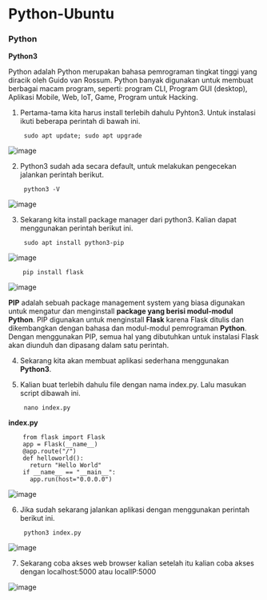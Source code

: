 # Python-Ubuntu

### Python
__Python3​__

Python adalah Python merupakan bahasa pemrograman tingkat tinggi yang diracik oleh Guido van Rossum. Python banyak digunakan untuk membuat berbagai macam program, seperti: program CLI, Program GUI (desktop), Aplikasi Mobile, Web, IoT, Game, Program untuk Hacking.

1. Pertama-tama kita harus install terlebih dahulu Pyhton3. Untuk instalasi ikuti beberapa perintah di bawah ini.

        sudo apt update; sudo apt upgrade

![image](https://user-images.githubusercontent.com/40049149/186701181-18eeca23-aac8-4d5f-9dd0-808b891d92a2.png)

2. Python3 sudah ada secara default, untuk melakukan pengecekan jalankan perintah berikut.

        python3 -V
        
![image](https://user-images.githubusercontent.com/40049149/186702427-e514ad1e-a339-47f6-a13f-10a3efee8397.png)

3. Sekarang kita install package manager dari python3. Kalian dapat menggunakan perintah berikut ini.

        sudo apt install python3-pip

![image](https://user-images.githubusercontent.com/40049149/186701300-67fcff14-1d6b-4e28-b1f0-bc4ac7de87e2.png)

        pip install flask

![image](https://user-images.githubusercontent.com/40049149/186702546-957d6194-736e-45db-9a06-8fd5010b308c.png)

__PIP__ adalah sebuah package management system yang biasa digunakan untuk mengatur dan menginstall __package yang berisi modul-modul Python__. PIP digunakan untuk menginstall __Flask__ karena Flask ditulis dan dikembangkan dengan bahasa dan modul-modul pemrograman __Python__. Dengan menggunakan PIP, semua hal yang dibutuhkan untuk instalasi Flask akan diunduh dan dipasang dalam satu perintah.

4. Sekarang kita akan membuat aplikasi sederhana menggunakan __Python3__.

5. Kalian buat terlebih dahulu file dengan nama index.py. Lalu masukan script dibawah ini.

        nano index.py

__index.py__

        from flask import Flask
        app = Flask(__name__)
        @app.route("/")
        def helloworld():
          return "Hello World"
        if __name__ == "__main__":
          app.run(host="0.0.0.0")
          
![image](https://user-images.githubusercontent.com/40049149/186707242-481add34-4e6c-4b31-84d3-1191493a7c3f.png)

6. Jika sudah sekarang jalankan aplikasi dengan menggunakan perintah berikut ini.

        python3 index.py

![image](https://user-images.githubusercontent.com/40049149/186704134-677e6a7b-07cc-4759-a4e0-07fadee678f8.png)

7. Sekarang coba akses web browser kalian setelah itu kalian coba akses dengan localhost:5000 atau localIP:5000

![image](https://user-images.githubusercontent.com/40049149/186707504-647e8cd2-8572-4b58-bc9b-336fe1787339.png)


